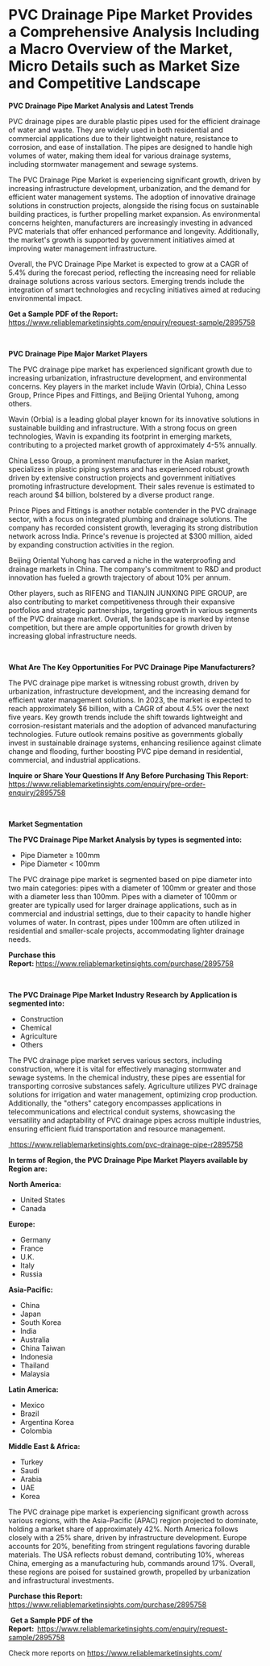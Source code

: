 <p><h1>PVC Drainage Pipe Market Provides a Comprehensive Analysis Including a Macro Overview of the Market, Micro Details such as Market Size and Competitive Landscape</h1></p><p><strong>PVC Drainage Pipe Market Analysis and Latest Trends</strong></p>
<p><p>PVC drainage pipes are durable plastic pipes used for the efficient drainage of water and waste. They are widely used in both residential and commercial applications due to their lightweight nature, resistance to corrosion, and ease of installation. The pipes are designed to handle high volumes of water, making them ideal for various drainage systems, including stormwater management and sewage systems.</p><p>The PVC Drainage Pipe Market is experiencing significant growth, driven by increasing infrastructure development, urbanization, and the demand for efficient water management systems. The adoption of innovative drainage solutions in construction projects, alongside the rising focus on sustainable building practices, is further propelling market expansion. As environmental concerns heighten, manufacturers are increasingly investing in advanced PVC materials that offer enhanced performance and longevity. Additionally, the market's growth is supported by government initiatives aimed at improving water management infrastructure.</p><p>Overall, the PVC Drainage Pipe Market is expected to grow at a CAGR of 5.4% during the forecast period, reflecting the increasing need for reliable drainage solutions across various sectors. Emerging trends include the integration of smart technologies and recycling initiatives aimed at reducing environmental impact.</p></p>
<p><strong>Get a Sample PDF of the Report:&nbsp;</strong> <a href="https://www.reliablemarketinsights.com/enquiry/request-sample/2895758?utm_campaign=3258&utm_medium=2&utm_source=Github&utm_content=ia&utm_term=15032025&utm_id=pvc-drainage-pipe">https://www.reliablemarketinsights.com/enquiry/request-sample/2895758</a></p>
<p>&nbsp;</p>
<p><strong>PVC Drainage Pipe Major Market Players</strong></p>
<p><p>The PVC drainage pipe market has experienced significant growth due to increasing urbanization, infrastructure development, and environmental concerns. Key players in the market include Wavin (Orbia), China Lesso Group, Prince Pipes and Fittings, and Beijing Oriental Yuhong, among others.</p><p>Wavin (Orbia) is a leading global player known for its innovative solutions in sustainable building and infrastructure. With a strong focus on green technologies, Wavin is expanding its footprint in emerging markets, contributing to a projected market growth of approximately 4-5% annually.</p><p>China Lesso Group, a prominent manufacturer in the Asian market, specializes in plastic piping systems and has experienced robust growth driven by extensive construction projects and government initiatives promoting infrastructure development. Their sales revenue is estimated to reach around $4 billion, bolstered by a diverse product range.</p><p>Prince Pipes and Fittings is another notable contender in the PVC drainage sector, with a focus on integrated plumbing and drainage solutions. The company has recorded consistent growth, leveraging its strong distribution network across India. Prince's revenue is projected at $300 million, aided by expanding construction activities in the region.</p><p>Beijing Oriental Yuhong has carved a niche in the waterproofing and drainage markets in China. The company's commitment to R&D and product innovation has fueled a growth trajectory of about 10% per annum.</p><p>Other players, such as RIFENG and TIANJIN JUNXING PIPE GROUP, are also contributing to market competitiveness through their expansive portfolios and strategic partnerships, targeting growth in various segments of the PVC drainage market. Overall, the landscape is marked by intense competition, but there are ample opportunities for growth driven by increasing global infrastructure needs.</p></p>
<p>&nbsp;</p>
<p><strong>What Are The Key Opportunities For PVC Drainage Pipe Manufacturers?</strong></p>
<p><p>The PVC drainage pipe market is witnessing robust growth, driven by urbanization, infrastructure development, and the increasing demand for efficient water management solutions. In 2023, the market is expected to reach approximately $6 billion, with a CAGR of about 4.5% over the next five years. Key growth trends include the shift towards lightweight and corrosion-resistant materials and the adoption of advanced manufacturing technologies. Future outlook remains positive as governments globally invest in sustainable drainage systems, enhancing resilience against climate change and flooding, further boosting PVC pipe demand in residential, commercial, and industrial applications.</p></p>
<p><strong>Inquire or Share Your Questions If Any Before Purchasing This Report:</strong> <a href="https://www.reliablemarketinsights.com/enquiry/pre-order-enquiry/2895758?utm_campaign=3258&utm_medium=2&utm_source=Github&utm_content=ia&utm_term=15032025&utm_id=pvc-drainage-pipe">https://www.reliablemarketinsights.com/enquiry/pre-order-enquiry/2895758</a></p>
<p>&nbsp;</p>
<p><strong>Market Segmentation</strong></p>
<p><strong>The PVC Drainage Pipe Market Analysis by types is segmented into:</strong></p>
<p><ul><li>Pipe Diameter ≥ 100mm</li><li>Pipe Diameter < 100mm</li></ul></p>
<p><p>The PVC drainage pipe market is segmented based on pipe diameter into two main categories: pipes with a diameter of 100mm or greater and those with a diameter less than 100mm. Pipes with a diameter of 100mm or greater are typically used for larger drainage applications, such as in commercial and industrial settings, due to their capacity to handle higher volumes of water. In contrast, pipes under 100mm are often utilized in residential and smaller-scale projects, accommodating lighter drainage needs.</p></p>
<p><strong>Purchase this Report:&nbsp;</strong><a href="https://www.reliablemarketinsights.com/purchase/2895758?utm_campaign=3258&utm_medium=2&utm_source=Github&utm_content=ia&utm_term=15032025&utm_id=pvc-drainage-pipe">https://www.reliablemarketinsights.com/purchase/2895758</a></p>
<p>&nbsp;</p>
<p><strong>The PVC Drainage Pipe Market Industry Research by Application is segmented into:</strong></p>
<p><ul><li>Construction</li><li>Chemical</li><li>Agriculture</li><li>Others</li></ul></p>
<p><p>The PVC drainage pipe market serves various sectors, including construction, where it is vital for effectively managing stormwater and sewage systems. In the chemical industry, these pipes are essential for transporting corrosive substances safely. Agriculture utilizes PVC drainage solutions for irrigation and water management, optimizing crop production. Additionally, the "others" category encompasses applications in telecommunications and electrical conduit systems, showcasing the versatility and adaptability of PVC drainage pipes across multiple industries, ensuring efficient fluid transportation and resource management.</p></p>
<p><a href="https://www.reliablemarketinsights.com/pvc-drainage-pipe-r2895758?utm_campaign=3258&utm_medium=2&utm_source=Github&utm_content=ia&utm_term=15032025&utm_id=pvc-drainage-pipe">&nbsp;https://www.reliablemarketinsights.com/pvc-drainage-pipe-r2895758</a></p>
<p><strong>In terms of Region, the PVC Drainage Pipe Market Players available by Region are:</strong></p>
<p>
    <p> <strong> North America: </strong>
        <ul>
            <li>United States</li>
            <li>Canada</li>
        </ul>
        </p> 
    <p> <strong> Europe: </strong>
        <ul>
            <li>Germany</li>
            <li>France</li>
            <li>U.K.</li>
            <li>Italy</li>
            <li>Russia</li>
        </ul>
        </p> 
    <p> <strong> Asia-Pacific: </strong>
        <ul>
            <li>China</li>
            <li>Japan</li>
            <li>South Korea</li>
            <li>India</li>
            <li>Australia</li>
            <li>China Taiwan</li>
            <li>Indonesia</li>
            <li>Thailand</li>
            <li>Malaysia</li>
        </ul>
        </p> 
    <p> <strong> Latin America: </strong>
        <ul>
            <li>Mexico</li>
            <li>Brazil</li>
            <li>Argentina Korea</li>
            <li>Colombia</li>
        </ul>
        </p> 
    <p> <strong> Middle East & Africa: </strong>
        <ul>
            <li>Turkey</li>
            <li>Saudi</li>
            <li>Arabia</li>
            <li>UAE</li>
            <li>Korea</li>
        </ul>
    </p>
    </p>
<p><p>The PVC drainage pipe market is experiencing significant growth across various regions, with the Asia-Pacific (APAC) region projected to dominate, holding a market share of approximately 42%. North America follows closely with a 25% share, driven by infrastructure development. Europe accounts for 20%, benefiting from stringent regulations favoring durable materials. The USA reflects robust demand, contributing 10%, whereas China, emerging as a manufacturing hub, commands around 17%. Overall, these regions are poised for sustained growth, propelled by urbanization and infrastructural investments.</p></p>
<p><strong>Purchase this Report: </strong><a href="https://www.reliablemarketinsights.com/purchase/2895758?utm_campaign=3258&utm_medium=2&utm_source=Github&utm_content=ia&utm_term=15032025&utm_id=pvc-drainage-pipe">https://www.reliablemarketinsights.com/purchase/2895758</a></p>
<p>&nbsp;<strong>Get a Sample PDF of the Report:&nbsp;&nbsp;</strong><a href="https://www.reliablemarketinsights.com/enquiry/request-sample/2895758?utm_campaign=3258&utm_medium=2&utm_source=Github&utm_content=ia&utm_term=15032025&utm_id=pvc-drainage-pipe">https://www.reliablemarketinsights.com/enquiry/request-sample/2895758</a></p>
<p><strong></strong></p>
<p>Check more reports on <a href="https://www.reliablemarketinsights.com/?utm_campaign=3258&utm_medium=2&utm_source=Github&utm_content=ia&utm_term=15032025&utm_id=pvc-drainage-pipe">https://www.reliablemarketinsights.com/</a></p>